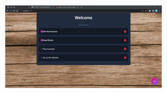 ![alt text](https://github.com/SARIF-MALIK/FullStack-TodoList/blob/main/client/public/assets/pj.jpg?raw=true)
